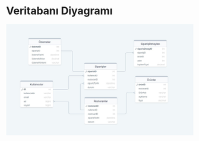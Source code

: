 # Veritabanı Diyagramı 
![VeritabanıDiyagramı](https://github.com/Seyit10/postmates-project/blob/main/assets/databasev2.jpg)
